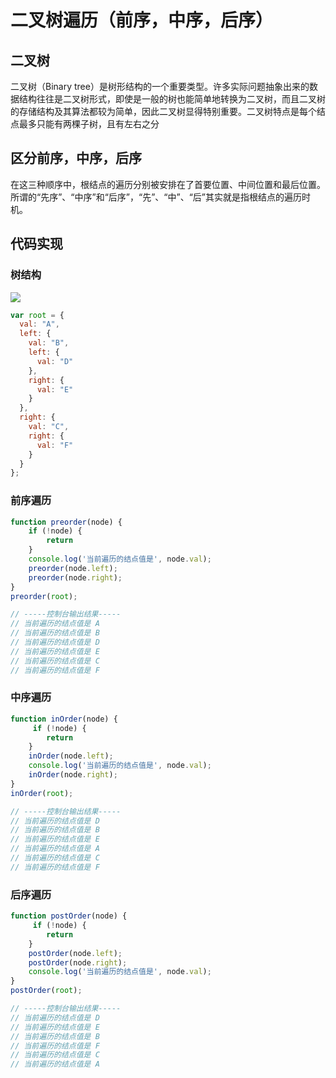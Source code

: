 # 二叉树遍历（前序，中序，后序）

## 二叉树
二叉树（Binary tree）是树形结构的一个重要类型。许多实际问题抽象出来的数据结构往往是二叉树形式，即使是一般的树也能简单地转换为二叉树，而且二叉树的存储结构及其算法都较为简单，因此二叉树显得特别重要。二叉树特点是每个结点最多只能有两棵子树，且有左右之分

## 区分前序，中序，后序
在这三种顺序中，根结点的遍历分别被安排在了首要位置、中间位置和最后位置。所谓的“先序”、“中序”和“后序”，“先”、“中”、“后”其实就是指根结点的遍历时机。

## 代码实现

### 树结构

![](tree-struct.png)
```javascript
var root = {
  val: "A",
  left: {
    val: "B",
    left: {
      val: "D"
    },
    right: {
      val: "E"
    }
  },
  right: {
    val: "C",
    right: {
      val: "F"
    }
  }
};
```

### 前序遍历

```javascript
function preorder(node) {
    if (!node) {
        return 
    }
    console.log('当前遍历的结点值是', node.val);
    preorder(node.left);
    preorder(node.right);
}
preorder(root);

// -----控制台输出结果-----
// 当前遍历的结点值是 A
// 当前遍历的结点值是 B
// 当前遍历的结点值是 D
// 当前遍历的结点值是 E
// 当前遍历的结点值是 C
// 当前遍历的结点值是 F
```

### 中序遍历

```javascript
function inOrder(node) {
     if (!node) {
        return 
    }
    inOrder(node.left);
    console.log('当前遍历的结点值是', node.val);
    inOrder(node.right);
}
inOrder(root);

// -----控制台输出结果-----
// 当前遍历的结点值是 D
// 当前遍历的结点值是 B
// 当前遍历的结点值是 E
// 当前遍历的结点值是 A
// 当前遍历的结点值是 C
// 当前遍历的结点值是 F
```

### 后序遍历

```javascript
function postOrder(node) {
     if (!node) {
        return 
    }
    postOrder(node.left);
    postOrder(node.right);
    console.log('当前遍历的结点值是', node.val);
}
postOrder(root);

// -----控制台输出结果-----
// 当前遍历的结点值是 D
// 当前遍历的结点值是 E
// 当前遍历的结点值是 B
// 当前遍历的结点值是 F
// 当前遍历的结点值是 C
// 当前遍历的结点值是 A
```